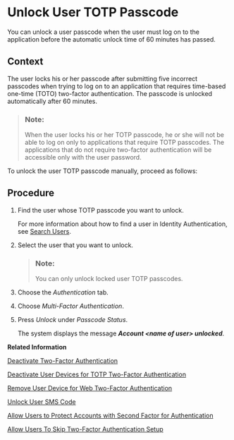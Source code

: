 <!-- loiocb6615de96df4a1fa33d13d208f29905 -->

# Unlock User TOTP Passcode

You can unlock a user passcode when the user must log on to the application before the automatic unlock time of 60 minutes has passed.



## Context

The user locks his or her passcode after submitting five incorrect passcodes when trying to log on to an application that requires time-based one-time \(TOTO\) two-factor authentication. The passcode is unlocked automatically after 60 minutes.

> ### Note:  
> When the user locks his or her TOTP passcode, he or she will not be able to log on only to applications that require TOTP passcodes. The applications that do not require two-factor authentication will be accessible only with the user password.

To unlock the user TOTP passcode manually, proceed as follows:



## Procedure

1.  Find the user whose TOTP passcode you want to unlock.

    For more information about how to find a user in Identity Authentication, see [Search Users](search-users-06078a6.md).

2.  Select the user that you want to unlock.

    > ### Note:  
    > You can only unlock locked user TOTP passcodes.

3.  Choose the *Authentication* tab.

4.  Choose *Multi-Factor Authentication*.

5.  Press *Unlock* under *Passcode Status*.

    The system displays the message ***Account <name of user\> unlocked***.


**Related Information**  


[Deactivate Two-Factor Authentication](deactivate-two-factor-authentication-15db825.md "You can deactivate the second factor (passcode or security key) if the user has activated it via the profile page.")

[Deactivate User Devices for TOTP Two-Factor Authentication](deactivate-user-devices-for-totp-two-factor-authentication-87324d5.md "This document shows you how to deactivate the mobile devices used by a user to generate passcodes for access to applications requiring time-based one-time (TOTP) as two-factor authentication. You deactivate the user mobile devices from the administration console for Identity Authentication")

[Remove User Device for Web Two-Factor Authentication](remove-user-device-for-web-two-factor-authentication-9529d97.md "This document shows you how to remove the registered devices used by a user for access to applications requiring web two-factor authentication (FIDO2 standard).")

[Unlock User SMS Code](unlock-user-sms-code-6120cc2.md "You can unlock a user SMS code when the user must log on to the application before the automatic unlock time of 60 minutes has passed.")

[Allow Users to Protect Accounts with Second Factor for Authentication](allow-users-to-protect-accounts-with-second-factor-for-authentication-d9cbb6d.md "Tenant administrator can allow users to decide whether to protect their own accounts with second factor for authentication or not.")

[Allow Users To Skip Two-Factor Authentication Setup](allow-users-to-skip-two-factor-authentication-setup-dfb08b3.md "You can set the number of days for which the users can postpone the enabling of second factor for authentication.")

